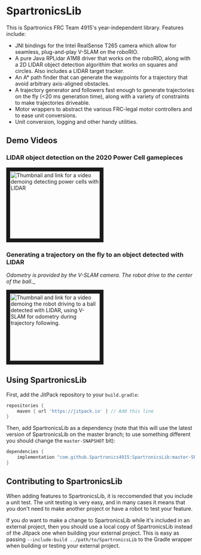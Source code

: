 # SpartronicsLib

This is Spartronics FRC Team 4915's year-independent library. Features include:
 - JNI bindings for the Intel RealSense T265 camera which allow for seamless, plug-and-play V-SLAM on the roboRIO.
 - A pure Java RPLidar A1M8 driver that works on the roboRIO, along with a 2D LIDAR object detection algorithim that works on squares and circles. Also includes a LIDAR target tracker.
 - An A\* path finder that can generate the waypoints for a trajectory that avoid arbitrary axis-aligned obstacles.
 - A trajectory generator and followers fast enough to generate trajectories on the fly (<20 ms generation time), along with a variety of constraints to make trajectories driveable.
 - Motor wrappers to abstract the various FRC-legal motor controllers and to ease unit conversions.
 - Unit conversion, logging and other handy utilities.

## Demo Videos
### LIDAR object detection on the 2020 Power Cell gamepieces
<a href="http://www.youtube.com/watch?feature=player_embedded&v=fzdhYzALs-o" target="_blank"><img src="http://img.youtube.com/vi/fzdhYzALs-o/0.jpg" alt="Thumbnail and link for a video demoing detecting power cells with LIDAR" width="240" height="180" border="10" /></a>

### Generating a trajectory on the fly to an object detected with LIDAR
_Odometry is provided by the V-SLAM camera. The robot drive to the center of the ball.__

<a href="http://www.youtube.com/watch?feature=player_embedded&v=4HTlq_ENjXw" target="_blank"><img src="http://img.youtube.com/vi/4HTlq_ENjXw/0.jpg" alt="Thumbnail and link for a video demoing the robot driving to a ball detected with LIDAR, using V-SLAM for odometry during trajectory following." width="240" height="180" border="10" /></a>

## Using SpartronicsLib
First, add the JitPack repository to your `build.gradle`:
```groovy
repositories {
    maven { url 'https://jitpack.io' } // Add this line
}
```

Then, add SpartronicsLib as a dependency (note that this will use the latest version of SpartronicsLib on the master branch; to use something different you should change the `master-SNAPSHOT` bit):
```groovy
dependencies {
    implementation "com.github.Spartronics4915:SpartronicsLib:master-SNAPSHOT"
}
```

## Contributing to SpartronicsLib
When adding features to SpartronicsLib, it is reccomended that you include a unit test. The unit testing is very easy, and in many cases it means that you don't need to make another project or have a robot to test your feature.

If you *do* want to make a change to SpartronicsLib while it's included in an external project, then you should use a local copy of SpartronicsLib instead of the Jitpack one when building your external project. This is easy as passing `--include-build ../path/to/SpartronicsLib` to the Gradle wrapper when building or testing your external project.
